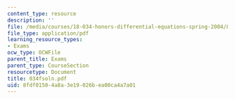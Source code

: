 ```yaml
---
content_type: resource
description: ''
file: /media/courses/18-034-honors-differential-equations-spring-2004/8fdf01504a8a3e19026bea00ca4a7a01_034fsoln.pdf
file_type: application/pdf
learning_resource_types:
- Exams
ocw_type: OCWFile
parent_title: Exams
parent_type: CourseSection
resourcetype: Document
title: 034fsoln.pdf
uid: 8fdf0150-4a8a-3e19-026b-ea00ca4a7a01
---
```

